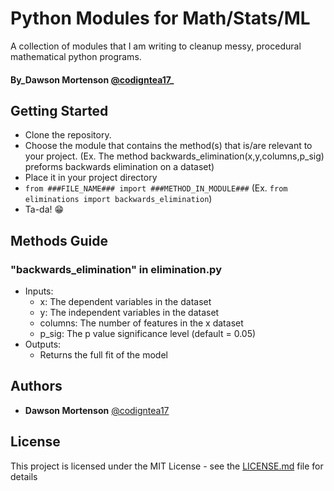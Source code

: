 # Python Modules for Math/Stats/ML
A collection of modules that I am writing to cleanup messy, procedural mathematical python programs.

#### By_**Dawson Mortenson** [@codigntea17](https://github.com/codingtea17)_

## Getting Started
* Clone the repository.
* Choose the module that contains the method(s) that is/are relevant to your project. (Ex. The method backwards_elimination(x,y,columns,p_sig) preforms backwards elimination on a dataset)
* Place it in your project directory
* `from ###FILE_NAME### import ###METHOD_IN_MODULE###` (Ex. `from eliminations import backwards_elimination`)
* Ta-da! 😁

## Methods Guide
### "backwards_elimination" in elimination.py
* Inputs:
  * x: The dependent variables in the dataset
  * y: The independent variables in the dataset
  * columns: The number of features in the x dataset
  * p_sig: The p value significance level (default = 0.05)
* Outputs:
  * Returns the full fit of the model

## Authors

* **Dawson Mortenson** [@codigntea17](https://github.com/codingtea17)

## License

This project is licensed under the MIT License - see the [LICENSE.md](LICENSE.md) file for details
